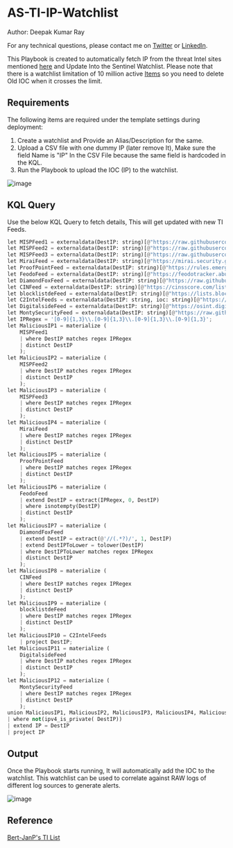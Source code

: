 # AS-TI-IP-Watchlist
Author: Deepak Kumar Ray 

For any technical questions, please contact me on [Twitter](https://twitter.com/roydeepakku) or [Linkedln](https://www.linkedin.com/in/deepak2/).

This Playbook is created to automatically fetch IP from the threat Intel sites mentioned [here](https://github.com/Bert-JanP/Open-Source-Threat-Intel-Feeds) and Update Into the Sentinel Watchlist.
Please note that there is a watchlist limitation of 10 million active [Items](https://learn.microsoft.com/en-us/azure/sentinel/sentinel-service-limits#watchlist-limits) so you need to delete Old IOC when it crosses the limit.


## Requirements

The following items are required under the template settings during deployment: 

1. Create a watchlist and Provide an Alias/Description for the same.
2. Upload a CSV file with one dummy IP (later remove It), Make sure the field Name is "IP" In the CSV File because the same field is hardcoded in the KQL.
3. Run the Playbook to upload the IOC (IP) to the watchlist.

![image](https://github.com/deepakray184/Sentinel-Playbooks/assets/22987796/f2d3c002-7790-4205-a163-b468ecbe39bd)


## KQL Query

Use the below KQL Query to fetch details, This will get updated with new TI Feeds.


```python
let MISPFeed1 = externaldata(DestIP: string)[@"https://raw.githubusercontent.com/stamparm/ipsum/master/levels/7.txt"] with (format="txt", ignoreFirstRecord=True);
let MISPFeed2 = externaldata(DestIP: string)[@"https://raw.githubusercontent.com/stamparm/ipsum/master/levels/6.txt"] with (format="txt", ignoreFirstRecord=True);
let MISPFeed3 = externaldata(DestIP: string)[@"https://raw.githubusercontent.com/stamparm/ipsum/master/levels/8.txt"] with (format="txt", ignoreFirstRecord=True);
let MiraiFeed = externaldata(DestIP: string)[@"https://mirai.security.gives/data/ip_list.txt"] with (format="txt", ignoreFirstRecord=True);
let ProofPointFeed = externaldata(DestIP: string)[@"https://rules.emergingthreats.net/blockrules/compromised-ips.txt"] with (format="txt", ignoreFirstRecord=True);
let FeodoFeed = externaldata(DestIP: string)[@"https://feodotracker.abuse.ch/downloads/ipblocklist.csv"] with (format="txt", ignoreFirstRecord=True);
let DiamondFoxFeed = externaldata(DestIP: string)[@"https://raw.githubusercontent.com/pan-unit42/iocs/master/diamondfox/diamondfox_panels.txt"] with (format="txt", ignoreFirstRecord=True);
let CINFeed = externaldata(DestIP: string)[@"https://cinsscore.com/list/ci-badguys.txt"] with (format="txt", ignoreFirstRecord=True);
let blocklistdeFeed = externaldata(DestIP: string)[@"https://lists.blocklist.de/lists/all.txt"] with (format="txt", ignoreFirstRecord=True);
let C2IntelFeeds = externaldata(DestIP: string, ioc: string)[@"https://raw.githubusercontent.com/drb-ra/C2IntelFeeds/master/feeds/IPC2s-30day.csv"] with (format="csv", ignoreFirstRecord=True);
let DigitalsideFeed = externaldata(DestIP: string)[@"https://osint.digitalside.it/Threat-Intel/lists/latestips.txt"] with (format="txt", ignoreFirstRecord=True);
let MontySecurityFeed = externaldata(DestIP: string)[@"https://raw.githubusercontent.com/montysecurity/C2-Tracker/main/data/all.txt"] with (format="txt", ignoreFirstRecord=True);
let IPRegex = '[0-9]{1,3}\\.[0-9]{1,3}\\.[0-9]{1,3}\\.[0-9]{1,3}';
let MaliciousIP1 = materialize (
    MISPFeed1 
    | where DestIP matches regex IPRegex
    | distinct DestIP
    );
let MaliciousIP2 = materialize (
    MISPFeed2 
    | where DestIP matches regex IPRegex
    | distinct DestIP
    );
let MaliciousIP3 = materialize (
    MISPFeed3 
    | where DestIP matches regex IPRegex
    | distinct DestIP
    );
let MaliciousIP4 = materialize (
    MiraiFeed 
    | where DestIP matches regex IPRegex
    | distinct DestIP
    );
let MaliciousIP5 = materialize (
    ProofPointFeed 
    | where DestIP matches regex IPRegex
    | distinct DestIP
    );
let MaliciousIP6 = materialize (
    FeodoFeed 
    | extend DestIP = extract(IPRegex, 0, DestIP)
    | where isnotempty(DestIP)
    | distinct DestIP
    );
let MaliciousIP7 = materialize (
    DiamondFoxFeed 
    | extend DestIP = extract(@'//(.*?)/', 1, DestIP)
    | extend DestIPToLower = tolower(DestIP)
    | where DestIPToLower matches regex IPRegex
    | distinct DestIP
    );
let MaliciousIP8 = materialize (
    CINFeed 
    | where DestIP matches regex IPRegex
    | distinct DestIP
    );
let MaliciousIP9 = materialize (
    blocklistdeFeed 
    | where DestIP matches regex IPRegex
    | distinct DestIP
    );
let MaliciousIP10 = C2IntelFeeds
    | project DestIP;
let MaliciousIP11 = materialize (
    DigitalsideFeed
    | where DestIP matches regex IPRegex
    | distinct DestIP
    );
let MaliciousIP12 = materialize (
    MontySecurityFeed
    | where DestIP matches regex IPRegex
    | distinct DestIP
    );
union MaliciousIP1, MaliciousIP2, MaliciousIP3, MaliciousIP4, MaliciousIP5, MaliciousIP6, MaliciousIP7, MaliciousIP8, MaliciousIP9, MaliciousIP10, MaliciousIP11, MaliciousIP12
| where not(ipv4_is_private( DestIP))
| extend IP = DestIP
| project IP
```

## Output

Once the Playbook starts running, It will automatically add the IOC to the watchlist. This watchlist can be used to correlate against RAW logs of different log sources to generate alerts. 

![image](https://github.com/deepakray184/Sentinel-Playbooks/assets/22987796/4d1120a5-41f7-4059-84bf-d1da5eb5d6fb)


## Reference

[Bert-JanP's TI List](https://github.com/Bert-JanP/Open-Source-Threat-Intel-Feeds)
